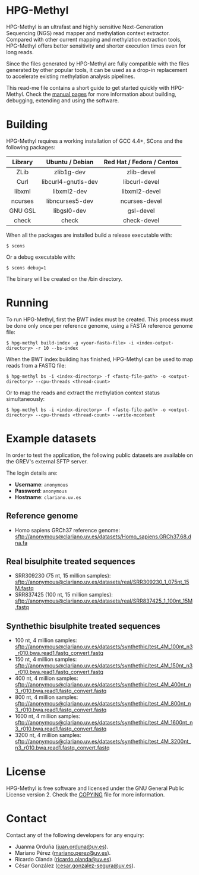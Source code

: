 
HPG-Methyl
==========

HPG-Methyl is an ultrafast and highly sensitive Next-Generation Sequencing (NGS) read mapper and methylation context extractor. Compared with other current mapping and methylation extraction tools, HPG-Methyl offers better sensitivity and shorter execution times even for long reads.

Since the files generated by HPG-Methyl are fully compatible with the files generated by other popular tools, it can be used as a drop-in replacement to accelerate existing methylation analysis pipelines.

This read-me file contains a short guide to get started quickly with HPG-Methyl. Check the [manual pages](/man) for more information about building, debugging, extending and using the software.



# Building

HPG-Methyl requires a working installation of GCC 4.4+, SCons and the following packages:

| Library | Ubuntu / Debian | Red Hat / Fedora / Centos |
|:-------:|:---------------:|:-------------------------:|
| ZLib    | zlib1g-dev      | zlib-devel                |
| Curl    | libcurl4-gnutls-dev | libcurl-devel         |
| libxml  | libxml2-dev     | libxml2-devel             |
| ncurses | libncurses5-dev | ncurses-devel             |
| GNU GSL | libgsl0-dev     | gsl-devel                 |
| check   | check           | check-devel               |

When all the packages are installed build a release executable with:

```
$ scons
```

Or a debug executable with:

```
$ scons debug=1
```

The binary will be created on the /bin directory.



# Running

To run HPG-Methyl, first the BWT index must be created. This process must be done only once per reference genome, using a FASTA reference genome file:

```
$ hpg-methyl build-index -g <your-fasta-file> -i <index-output-directory> -r 10 --bs-index
```

When the BWT index building has finished, HPG-Methyl can be used to map reads from a FASTQ file:

```
$ hpg-methyl bs -i <index-directory> -f <fastq-file-path> -o <output-directory> --cpu-threads <thread-count>
```

Or to map the reads and extract the methylation context status simultaneously:

```
$ hpg-methyl bs -i <index-directory> -f <fastq-file-path> -o <output-directory> --cpu-threads <thread-count> --write-mcontext
```



# Example datasets

In order to test the application, the following public datasets are available on
the GREV's external SFTP server.

The login details are:

* **Username**: `anonymous`
* **Password**: `anonymous`
* **Hostname**: `clariano.uv.es`

## Reference genome

* Homo sapiens GRCh37 reference genome: <sftp://anonymous@clariano.uv.es/datasets/Homo_sapiens.GRCh37.68.dna.fa>

## Real bisulphite treated sequences

* SRR309230 (75 nt, 15 million samples): <sftp://anonymous@clariano.uv.es/datasets/real/SRR309230_1_075nt_15M.fastq>
* SRR837425 (100 nt, 15 million samples): <sftp://anonymous@clariano.uv.es/datasets/real/SRR837425_1_100nt_15M.fastq>

## Synthethic bisulphite treated sequences

* 100 nt, 4 million samples: <sftp://anonymous@clariano.uv.es/datasets/synthethic/test_4M_100nt_n3_r010.bwa.read1.fastq_convert.fastq>
* 150 nt, 4 million samples: <sftp://anonymous@clariano.uv.es/datasets/synthethic/test_4M_150nt_n3_r010.bwa.read1.fastq_convert.fastq>
* 400 nt, 4 million samples: <sftp://anonymous@clariano.uv.es/datasets/synthethic/test_4M_400nt_n3_r010.bwa.read1.fastq_convert.fastq>
* 800 nt, 4 million samples: <sftp://anonymous@clariano.uv.es/datasets/synthethic/test_4M_800nt_n3_r010.bwa.read1.fastq_convert.fastq>
* 1600 nt, 4 million samples: <sftp://anonymous@clariano.uv.es/datasets/synthethic/test_4M_1600nt_n3_r010.bwa.read1.fastq_convert.fastq>
* 3200 nt, 4 million samples: <sftp://anonymous@clariano.uv.es/datasets/synthethic/test_4M_3200nt_n3_r010.bwa.read1.fastq_convert.fastq>

# License

HPG-Methyl is free software and licensed under the GNU General Public License version 2. Check the [COPYING](/COPYING) file for more information.



# Contact

Contact any of the following developers for any enquiry:

* Juanma Orduña ([juan.orduna@uv.es](mailto:juan.orduna@uv.es)).
* Mariano Pérez ([mariano.perez@uv.es](mailto:mariano.perez@uv.es)).
* Ricardo Olanda ([ricardo.olanda@uv.es](mailto:ricardo.olanda@uv.es)).
* César González ([cesar.gonzalez-segura@uv.es](mailto:cesar.gonzalez-segura@uv.es)).

